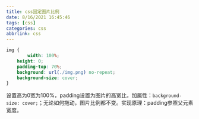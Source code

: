 ```yaml
---
title: css固定图片比例
date: 8/16/2021 16:45:46
tags: [css]
categories: css
abbrlink: css
---
```


```css
img {
		width: 100%;
    height: 0;
    padding-top: 70%;
  	background: url(./img.png) no-repeat;
    background-size: cover;
}
```

设置高为0宽为100%，padding设置为图片的高宽比，加属性：`background-size: cover;`；无论如何拖动，图片比例都不变。实现原理：padding参照父元素宽度。

